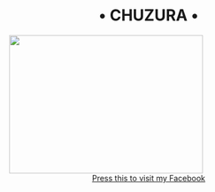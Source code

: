 <center><h1>• CHUZURA •</h1></center>
<img src="https://kosred.com/a/yhuikl.gif" width ="350px" height="250px" >
<br>
<center><a href="https://www.facebook.com/MARK.ZUCKERBERG22">Press this to visit my Facebook</a></center>
